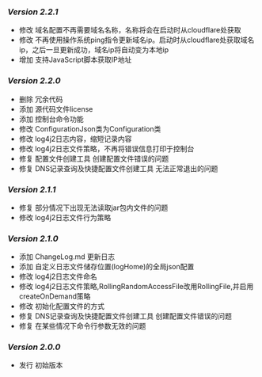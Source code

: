 <h3><i>Version 2.2.1</i></h3>
<ul>
    <li>修改 域名配置不再需要域名名称，名称将会在启动时从cloudflare处获取</li>
    <li>修改 不再使用操作系统ping指令更新域名ip。启动时从cloudflare处获取域名ip，之后一旦更新成功，域名ip将自动变为本地ip</li>
    <li>增加 支持JavaScript脚本获取IP地址</li>
</ul>

<h3><i>Version 2.2.0</i></h3>
<ul>
    <li>删除 冗余代码</li>
    <li>添加 源代码文件license</li>
    <li>添加 控制台命令功能</li>
    <li>修改 ConfigurationJson类为Configuration类</li>
    <li>修改 log4j2日志内容，缩短记录内容</li>
    <li>修改 log4j2日志文件策略，不再将错误信息打印于控制台</li>
    <li>修复 配置文件创建工具 创建配置文件错误的问题</li>
    <li>修复 DNS记录查询及快捷配置文件创建工具 无法正常退出的问题</li>
</ul>

<h3><i>Version 2.1.1</i></h3>
<ul>
    <li>修复 部分情况下出现无法读取jar包内文件的问题</li>
    <li>修改 log4j2日志文件行为策略</li>
</ul>

<h3><i>Version 2.1.0</i></h3>
<ul>
    <li>添加 ChangeLog.md 更新日志</li>
    <li>添加 自定义日志文件储存位置(logHome)的全局json配置</li>
    <li>修改 log4j2日志文件命名</li>
    <li>修改 log4j2日志文件策略,RollingRandomAccessFile改用RollingFile,并启用createOnDemand策略</li>
    <li>修改 初始化配置文件的方式</li>
    <li>修复 DNS记录查询及快捷配置文件创建工具 创建配置文件错误的问题</li>
    <li>修复 在某些情况下命令行参数无效的问题</li>
</ul>

<h3><i>Version 2.0.0</i></h3>
<ul>
    <li>发行 初始版本</li>
</ul>
